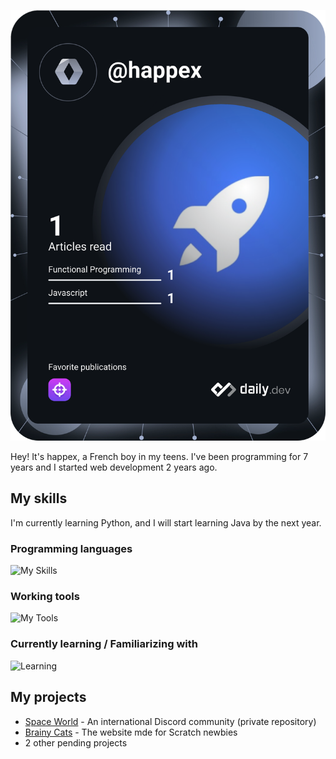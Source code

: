 ![Dev Card|25%](devcard.svg) 

Hey! It's happex, a French boy in my teens. I've been programming for 7 years and I started web development 2 years ago.

My skills
-----
I'm currently learning Python, and I will start learning Java by the next year.

### Programming languages
![My Skills](https://skillicons.dev/icons?i=html,css,js,py,md&perline=8)

### Working tools
![My Tools](https://skillicons.dev/icons?i=tailwind,vercel,cloudflare,github,vscode&perline=8)

### Currently learning / Familiarizing with
![Learning](https://skillicons.dev/icons?i=nodejs,ts&perline=8)

My projects 
-----

* [Space World](https://github.com/ha2pex/space-world/) - An international Discord community (private repository)
* [Brainy Cats](https://github.com/ha2pex/brainy-cats/) - The website mde for Scratch newbies
* 2 other pending projects
